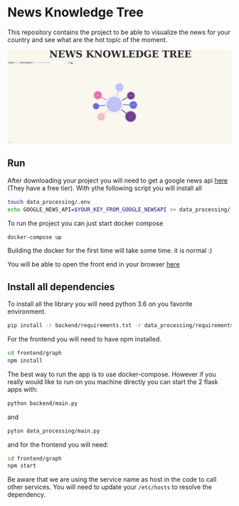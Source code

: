 # News Knowledge Tree

This repository contains the project to be able to visualize the news for your country and see what are the hot topic of the moment.

![Demo](images/example.gif)

## Run 

After downloading your project you will need to get a google news api [here](https://newsapi.org/docs) (They have a free tier). 
With ythe following script you will install all  
```bash
touch data_processing/.env
echo GOOGLE_NEWS_API=$YOUR_KEY_FROM_GOOGLE_NEWSAPI >> data_processing/.env
```

To run the project you can just start docker compose
```bash
docker-compose up
```
Building the docker for the first time will take some time. it is normal :)

You will be able to open the front end in your browser [here](http://0.0.0.0:8080/)


## Install all dependencies

To install all the library you will need python 3.6 on you favorite environment. 

```bash
pip install -r backend/requirements.txt -r data_processing/requirements.txt
```

For the frontend you will need to have npm installed. 
```bash
cd frontend/graph
npm install
```

The best way to run the app is to use docker-compose. However if you really would like to run on you machine directly
 you can start the 2 flask apps with:
```bash
python backend/main.py
```
and
```bash
pyton data_processing/main.py
```
and for the frontend you will need:
```bash
cd frontend/graph
npm start
```
Be aware that we are using the service name as host in the code to call other services. You will need to update your 
`/etc/hosts` to resolve the dependency. 

